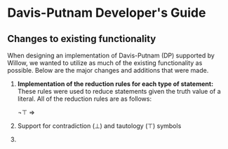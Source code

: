 # Davis-Putnam Developer's Guide

## Changes to existing functionality

When designing an implementation of Davis-Putnam (DP) supported by Willow, we wanted to utilize as much of the existing functionality as possible. Below are the major changes and additions that were made.

1. **Implementation of the reduction rules for each type of statement:** These rules were used to reduce statements given the truth value of a literal. All of the reduction rules are as follows:

    ¬⊤ ⇒

2. Support for contradiction (⊥) and tautology (⊤) symbols
3. 